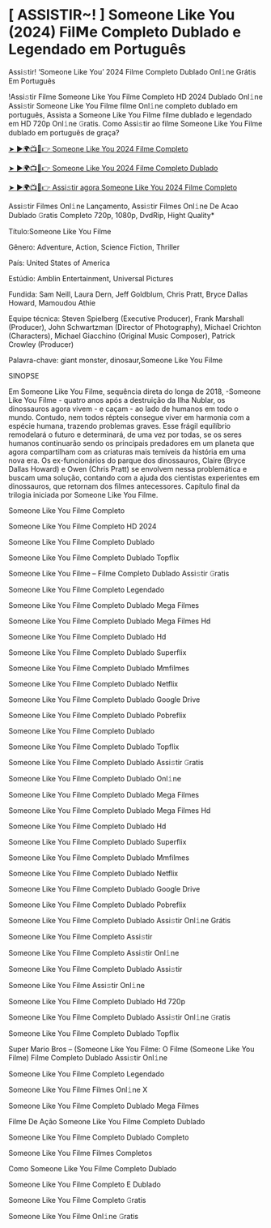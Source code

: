# [ ASSISTIR~! ] Someone Like You (2024) Fil𝗠e Completo Dublado e Legendado em Português
Assi𝚜tir! ‘Someone Like You’ 2024 Filme Completo Dublado Onl𝚒ne Grátis Em Português

!Assi𝚜tir Filme Someone Like You Filme Completo HD 2024 Dublado Onl𝚒ne Assi𝚜tir Someone Like You Filme filme Onl𝚒ne completo dublado em português, Assista a Someone Like You Filme filme dublado e legendado em HD 720p Onl𝚒ne 𝙶ratis. Como Assi𝚜tir ao filme Someone Like You Filme dublado em português de graça?

[➤ ►🌍📺📱👉 Someone Like You 2024 Filme Completo](https://t.co/tyC2JxmxJg)

[➤ ►🌍📺📱👉 Someone Like You 2024 Filme Completo Dublado](https://t.co/tyC2JxmxJg)

[➤ ►🌍📺📱👉 Assi𝚜tir agora Someone Like You 2024 Filme Completo](https://t.co/tyC2JxmxJg)

Assi𝚜tir Filmes Onl𝚒ne Lançamento, Assi𝚜tir Filmes Onl𝚒ne De Acao Dublado 𝙶ratis Completo 720p, 1080p, DvdRip, Hight Quality*



Título:Someone Like You Filme



Gênero: Adventure, Action, Science Fiction, Thriller



País: United States of America



Estúdio: Amblin Entertainment, Universal Pictures



Fundida: Sam Neill, Laura Dern, Jeff Goldblum, Chris Pratt, Bryce Dallas Howard, Mamoudou Athie



Equipe técnica: Steven Spielberg (Executive Producer), Frank Marshall (Producer), John Schwartzman (Director of Photography), Michael Crichton (Characters), Michael Giacchino (Original Music Composer), Patrick Crowley (Producer)



Palavra-chave: giant monster, dinosaur,Someone Like You Filme



SINOPSE



Em Someone Like You Filme, sequência direta do longa de 2018, -Someone Like You Filme - quatro anos após a destruição da Ilha Nublar, os dinossauros agora vivem - e caçam - ao lado de humanos em todo o mundo. Contudo, nem todos répteis consegue viver em harmonia com a espécie humana, trazendo problemas graves. Esse frágil equilíbrio remodelará o futuro e determinará, de uma vez por todas, se os seres humanos continuarão sendo os principais predadores em um planeta que agora compartilham com as criaturas mais temíveis da história em uma nova era. Os ex-funcionários do parque dos dinossauros, Claire (Bryce Dallas Howard) e Owen (Chris Pratt) se envolvem nessa problemática e buscam uma solução, contando com a ajuda dos cientistas experientes em dinossauros, que retornam dos filmes antecessores. Capítulo final da trilogia iniciada por Someone Like You Filme.



Someone Like You Filme Completo



Someone Like You Filme Completo HD 2024



Someone Like You Filme Completo Dublado



Someone Like You Filme Completo Dublado Topflix



Someone Like You Filme – Filme Completo Dublado Assi𝚜tir 𝙶ratis



Someone Like You Filme Completo Legendado



Someone Like You Filme Completo Dublado Mega Filmes



Someone Like You Filme Completo Dublado Mega Filmes Hd



Someone Like You Filme Completo Dublado Hd



Someone Like You Filme Completo Dublado Superflix



Someone Like You Filme Completo Dublado Mmfilmes



Someone Like You Filme Completo Dublado Netflix



Someone Like You Filme Completo Dublado Google Drive



Someone Like You Filme Completo Dublado Pobreflix



Someone Like You Filme Completo Dublado



Someone Like You Filme Completo Dublado Topflix



Someone Like You Filme Completo Dublado Assi𝚜tir 𝙶ratis



Someone Like You Filme Completo Dublado Onl𝚒ne



Someone Like You Filme Completo Dublado Mega Filmes



Someone Like You Filme Completo Dublado Mega Filmes Hd



Someone Like You Filme Completo Dublado Hd



Someone Like You Filme Completo Dublado Superflix



Someone Like You Filme Completo Dublado Mmfilmes



Someone Like You Filme Completo Dublado Netflix



Someone Like You Filme Completo Dublado Google Drive



Someone Like You Filme Completo Dublado Pobreflix



Someone Like You Filme Completo Dublado Assi𝚜tir Onl𝚒ne Grátis



Someone Like You Filme Completo Assi𝚜tir



Someone Like You Filme Completo Assi𝚜tir Onl𝚒ne



Someone Like You Filme Completo Dublado Assi𝚜tir



Someone Like You Filme Assi𝚜tir Onl𝚒ne



Someone Like You Filme Completo Dublado Hd 720p



Someone Like You Filme Completo Dublado Assi𝚜tir Onl𝚒ne 𝙶ratis



Someone Like You Filme Completo Dublado Topflix



Super Mario Bros – (Someone Like You Filme: O Filme (Someone Like You Filme) Filme Completo Dublado Assi𝚜tir Onl𝚒ne



Someone Like You Filme Completo Legendado



Someone Like You Filme Filmes Onl𝚒ne X



Someone Like You Filme Completo Dublado Mega Filmes



Filme De Ação Someone Like You Filme Completo Dublado



Someone Like You Filme Completo Dublado Completo



Someone Like You Filme Filmes Completos



Como Someone Like You Filme Completo Dublado



Someone Like You Filme Completo E Dublado



Someone Like You Filme Completo 𝙶ratis



Someone Like You Filme Onl𝚒ne 𝙶ratis
